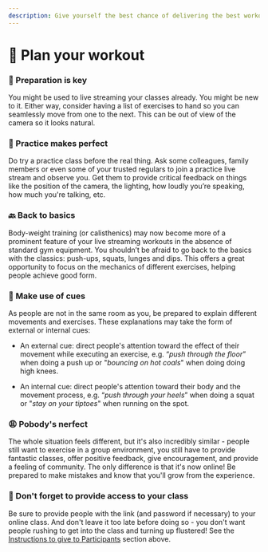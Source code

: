 ```yaml
---
description: Give yourself the best chance of delivering the best workout you can.
---
```


# 📝 Plan your workout

### 🔑 Preparation is key

You might be used to live streaming your classes already. You might be new to it. Either way, consider having a list of exercises to hand so you can seamlessly move from one to the next. This can be out of view of the camera so it looks natural.

### 🌟 Practice makes perfect

Do try a practice class before the real thing. Ask some colleagues, family members or even some of your trusted regulars to join a practice live stream and observe you. Get them to provide critical feedback on things like the position of the camera, the lighting, how loudly you’re speaking, how much you're talking, etc.

### 🔙 Back to basics

Body-weight training \(or calisthenics\) may now become more of a prominent feature of your live streaming workouts in the absence of standard gym equipment. You shouldn’t be afraid to go back to the basics with the classics: push-ups, squats, lunges and dips. This offers a great opportunity to focus on the mechanics of different exercises, helping people achieve good form.

### 🎱 Make use of cues

As people are not in the same room as you, be prepared to explain different movements and exercises. These explanations may take the form of external or internal cues:

* An external cue:  direct people's attention toward the effect of their movement while executing an exercise, e.g. “_push through the floor_” when doing a push up or "_bouncing on hot coals_" when doing doing high knees.

* An internal cue: direct people's attention toward their body and the movement process, e.g. “_push through your heels_” when doing a squat or "_stay on your tiptoes_" when running on the spot.

### 😩 Pobody's nerfect

The whole situation feels different, but it's also incredibly similar - people still want to exercise in a group environment, you still have to provide fantastic classes, offer positive feedback, give encouragement, and provide a feeling of community. The only difference is that it's now online! Be prepared to make mistakes and know that you'll grow from the experience.

### 🔐 Don't forget to provide access to your class

Be sure to provide people with the link \(and password if necessary\) to your online class. And don't leave it too late before doing so - you don't want people rushing to get into the class and turning up flustered! See the [Instructions to give to Participants](../how-to-set-up-for-living-streaming/getting-your-class-out-there/instructions-to-give-to-participants.md) section above.

